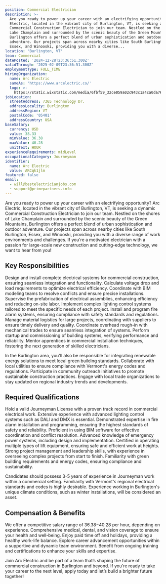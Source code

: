 ```yaml
---
position: Commercial Electrician
description: >-
  Are you ready to power up your career with an electrifying opportunity? Arc
  Electric, located in the vibrant city of Burlington, VT, is seeking a dynamic
  Commercial Construction Electrician to join our team. Nestled on the shores of
  Lake Champlain and surrounded by the scenic beauty of the Green Mountains,
  Burlington offers a perfect blend of urban sophistication and outdoor
  adventure. Our projects span across nearby cities like South Burlington,
  Essex, and Winooski, providing you with a diverse...
location: 'Burlington, VT'
team: Commercial
datePosted: '2024-12-28T23:36:51.300Z'
validThrough: '2025-02-09T23:36:51.300Z'
employmentType: FULL_TIME
hiringOrganization:
  name: Arc Electric
  sameAs: 'https://www.arcelectric.co/'
  logo: >-
    https://static.wixstatic.com/media/6fbf59_32ce059a02c943c1a4ca0da76effedcc~mv2.png/v1/fill/w_116,h_80,al_c,q_85,usm_0.66_1.00_0.01,enc_avif,quality_auto/Arc%20Electric%20Logo.png
jobLocation:
  streetAddress: 7365 Technology Dr.
  addressLocality: Burlington
  addressRegion: VT
  postalCode: '05401'
  addressCountry: USA
baseSalary:
  currency: USD
  value: 38.33
  minValue: 36.38
  maxValue: 40.28
  unitText: HOUR
experienceRequirements: midLevel
occupationalCategory: Journeyman
identifier:
  name: Arc Electric
  value: ARCqk1jlm
featured: false
email:
  - will@bestelectricianjobs.com
  - support@primepartners.info
---
```




Are you ready to power up your career with an electrifying opportunity? Arc Electric, located in the vibrant city of Burlington, VT, is seeking a dynamic Commercial Construction Electrician to join our team. Nestled on the shores of Lake Champlain and surrounded by the scenic beauty of the Green Mountains, Burlington offers a perfect blend of urban sophistication and outdoor adventure. Our projects span across nearby cities like South Burlington, Essex, and Winooski, providing you with a diverse range of work environments and challenges. If you're a motivated electrician with a passion for large-scale new construction and cutting-edge technology, we want to hear from you!

## Key Responsibilities
Design and install complete electrical systems for commercial construction, ensuring seamless integration and functionality. Calculate voltage drop and load requirements to optimize electrical efficiency. Coordinate with BIM modeling teams to resolve conflicts and ensure precise installations. Supervise the prefabrication of electrical assemblies, enhancing efficiency and reducing on-site labor. Implement complex lighting control systems tailored to meet the specific needs of each project. Install and program fire alarm systems, ensuring compliance with safety standards and regulations. Manage material logistics for large projects, coordinating with suppliers to ensure timely delivery and quality. Coordinate overhead rough-in with mechanical trades to ensure seamless integration of systems. Perform startup and commissioning of building systems, verifying performance and reliability. Mentor apprentices in commercial installation techniques, fostering the next generation of skilled electricians.

In the Burlington area, you'll also be responsible for integrating renewable energy solutions to meet local green building standards. Collaborate with local utilities to ensure compliance with Vermont's energy codes and regulations. Participate in community outreach initiatives to promote sustainable construction practices. Engage with local trade organizations to stay updated on regional industry trends and developments.

## Required Qualifications
Hold a valid Journeyman License with a proven track record in commercial electrical work. Extensive experience with advanced lighting control systems such as DALI and DMX is essential. Demonstrated expertise in fire alarm installation and programming, ensuring the highest standards of safety and reliability. Proficient in using BIM software for effective coordination and conflict resolution. Advanced knowledge of emergency power systems, including design and implementation. Certified in operating multiple types of lift equipment, ensuring safe and efficient work at heights. Strong project management and leadership skills, with experience in overseeing complex projects from start to finish. Familiarity with green building requirements and energy codes, ensuring compliance and sustainability.

Candidates should possess 3-5 years of experience in Journeyman work within a commercial setting. Familiarity with Vermont's regional electrical standards and codes is highly desirable. Experience working in Burlington's unique climate conditions, such as winter installations, will be considered an asset.

## Compensation & Benefits
We offer a competitive salary range of $36.38-$40.28 per hour, depending on experience. Comprehensive medical, dental, and vision coverage to ensure your health and well-being. Enjoy paid time off and holidays, providing a healthy work-life balance. Explore career advancement opportunities within a supportive and dynamic team environment. Benefit from ongoing training and certifications to enhance your skills and expertise. 

Join Arc Electric and be part of a team that’s shaping the future of commercial construction in Burlington and beyond. If you're ready to take your career to the next level, apply today and let’s build a brighter future together!
